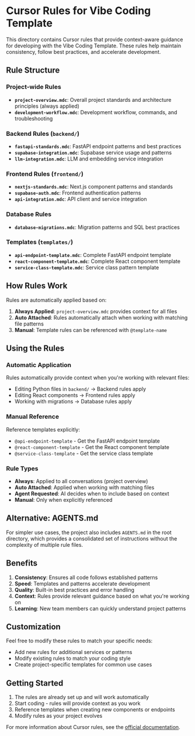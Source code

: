 # Cursor Rules for Vibe Coding Template

This directory contains Cursor rules that provide context-aware guidance for developing with the Vibe Coding Template. These rules help maintain consistency, follow best practices, and accelerate development.

## Rule Structure

### Project-wide Rules
- **`project-overview.mdc`**: Overall project standards and architecture principles (always applied)
- **`development-workflow.mdc`**: Development workflow, commands, and troubleshooting

### Backend Rules (`backend/`)
- **`fastapi-standards.mdc`**: FastAPI endpoint patterns and best practices
- **`supabase-integration.mdc`**: Supabase service usage and patterns
- **`llm-integration.mdc`**: LLM and embedding service integration

### Frontend Rules (`frontend/`)
- **`nextjs-standards.mdc`**: Next.js component patterns and standards
- **`supabase-auth.mdc`**: Frontend authentication patterns
- **`api-integration.mdc`**: API client and service integration

### Database Rules
- **`database-migrations.mdc`**: Migration patterns and SQL best practices

### Templates (`templates/`)
- **`api-endpoint-template.mdc`**: Complete FastAPI endpoint template
- **`react-component-template.mdc`**: Complete React component template
- **`service-class-template.mdc`**: Service class pattern template

## How Rules Work

Rules are automatically applied based on:

1. **Always Applied**: `project-overview.mdc` provides context for all files
2. **Auto Attached**: Rules automatically attach when working with matching file patterns
3. **Manual**: Template rules can be referenced with `@template-name`

## Using the Rules

### Automatic Application
Rules automatically provide context when you're working with relevant files:
- Editing Python files in `backend/` → Backend rules apply
- Editing React components → Frontend rules apply
- Working with migrations → Database rules apply

### Manual Reference
Reference templates explicitly:
- `@api-endpoint-template` - Get the FastAPI endpoint template
- `@react-component-template` - Get the React component template
- `@service-class-template` - Get the service class template

### Rule Types
- **Always**: Applied to all conversations (project overview)
- **Auto Attached**: Applied when working with matching files
- **Agent Requested**: AI decides when to include based on context
- **Manual**: Only when explicitly referenced

## Alternative: AGENTS.md

For simpler use cases, the project also includes `AGENTS.md` in the root directory, which provides a consolidated set of instructions without the complexity of multiple rule files.

## Benefits

1. **Consistency**: Ensures all code follows established patterns
2. **Speed**: Templates and patterns accelerate development
3. **Quality**: Built-in best practices and error handling
4. **Context**: Rules provide relevant guidance based on what you're working on
5. **Learning**: New team members can quickly understand project patterns

## Customization

Feel free to modify these rules to match your specific needs:
- Add new rules for additional services or patterns
- Modify existing rules to match your coding style
- Create project-specific templates for common use cases

## Getting Started

1. The rules are already set up and will work automatically
2. Start coding - rules will provide context as you work
3. Reference templates when creating new components or endpoints
4. Modify rules as your project evolves

For more information about Cursor rules, see the [official documentation](https://docs.cursor.com/en/context/rules).
